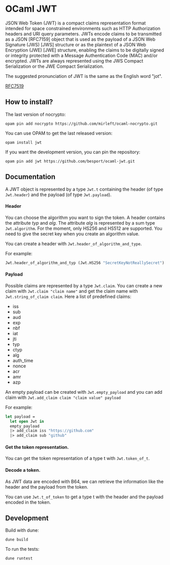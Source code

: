 OCaml JWT
=========

JSON Web Token (JWT) is a compact claims representation format intended for space constrained environments such as HTTP
Authorization headers and URI query parameters. JWTs encode claims to be transmitted as a JSON [RFC7159] object that is used as the
payload of a JSON Web Signature (JWS) [JWS] structure or as the plaintext of a JSON Web Encryption (JWE) [JWE] structure, enabling
the claims to be digitally signed or integrity protected with a Message Authentication Code (MAC) and/or encrypted.  JWTs are always
represented using the JWS Compact Serialization or the JWE Compact Serialization.

The suggested pronunciation of JWT is the same as the English word "jot".

[RFC7519](https://tools.ietf.org/html/rfc7519)

## How to install?

The last version of nocrypto:
```shell
opam pin add nocrypto https://github.com/mirleft/ocaml-nocrypto.git
```

You can use OPAM to get the last released version:
```shell
opam install jwt
```

If you want the development version, you can pin the repository:
```shell
opam pin add jwt https://github.com/besport/ocaml-jwt.git
```

## Documentation

A JWT object is represented by a type `Jwt.t` containing the header (of type
`Jwt.header`) and the payload (of type `Jwt.payload`).

#### Header

You can choose the algorithm you want to sign the token. A header contains the
attribute *typ* and *alg*. The attribute *alg* is represented by a sum type
`Jwt.algorithm`.
For the moment, only HS256 and HS512 are supported. You need to give the secret key when
you create an algorithm value.

You can create a header with `Jwt.header_of_algorithm_and_type`.

For example:
```OCaml
Jwt.header_of_algorithm_and_typ (Jwt.HS256 "SecretKeyNotReallySecret") "JWT"
```

#### Payload

Possible claims are represented by a type `Jwt.claim`. You can create a new
claim with `Jwt.claim "claim name"` and get the claim name with
`Jwt.string_of_claim claim`. Here a list of predefined claims:

* iss
* sub
* aud
* exp
* nbf
* iat
* jti
* typ
* ctyp
* alg
* auth_time
* nonce
* acr
* amr
* azp

An empty payload can be created with `Jwt.empty_payload` and you can add claim
with `Jwt.add_claim claim "claim value" payload`

For example:
```OCaml
let payload =
  let open Jwt in
  empty_payload
  |> add_claim iss "https://github.com"
  |> add_claim sub "github"
```

#### Get the token representation.

You can get the token representation of a type t with `Jwt.token_of_t`.

#### Decode a token.

As JWT data are encoded with B64, we can retrieve the information like the
header and the payload from the token.

You can use `Jwt.t_of_token` to get a type t with the header and the payload
encoded in the token.

## Development

Build with dune:

`dune build`

To run the tests:

`dune runtest`
